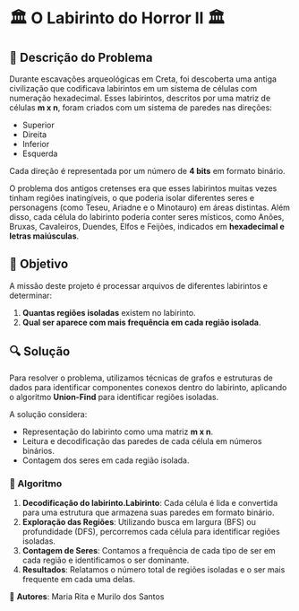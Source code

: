 # 🏛️ O Labirinto do Horror II 🏛️ 

## 📜 Descrição do Problema
Durante escavações arqueológicas em Creta, foi descoberta uma antiga civilização que codificava labirintos em um sistema de células com numeração hexadecimal. Esses labirintos, descritos por uma matriz de células **m x n**, foram criados com um sistema de paredes nas direções: 
- Superior
- Direita
- Inferior
- Esquerda

Cada direção é representada por um número de **4 bits** em formato binário.

O problema dos antigos cretenses era que esses labirintos muitas vezes tinham regiões inatingíveis, o que poderia isolar diferentes seres e personagens (como Teseu, Ariadne e o Minotauro) em áreas distintas. Além disso, cada célula do labirinto poderia conter seres místicos, como Anões, Bruxas, Cavaleiros, Duendes, Elfos e Feijões, indicados em **hexadecimal e letras maiúsculas**.

## 🎯 Objetivo
A missão deste projeto é processar arquivos de diferentes labirintos e determinar:
1. **Quantas regiões isoladas** existem no labirinto.
2. **Qual ser aparece com mais frequência em cada região isolada**.

## 🔍 Solução
Para resolver o problema, utilizamos técnicas de grafos e estruturas de dados para identificar componentes conexos dentro do labirinto, aplicando o algoritmo **Union-Find** para identificar regiões isoladas.

A solução considera:
- Representação do labirinto como uma matriz **m x n**.
- Leitura e decodificação das paredes de cada célula em números binários.
- Contagem dos seres em cada região isolada.

### 🧩 Algoritmo
1. **Decodificação do labirinto.Labirinto**: Cada célula é lida e convertida para uma estrutura que armazena suas paredes em formato binário.
2. **Exploração das Regiões**: Utilizando busca em largura (BFS) ou profundidade (DFS), percorremos cada célula para identificar regiões isoladas.
3. **Contagem de Seres**: Contamos a frequência de cada tipo de ser em cada região e identificamos o ser dominante.
4. **Resultados**: Relatamos o número total de regiões isoladas e o ser mais frequente em cada uma delas.

👥 **Autores**: Maria Rita e Murilo dos Santos
